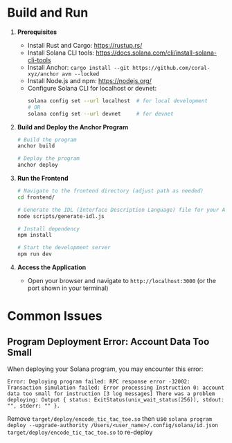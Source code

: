 # Build and Run

1. **Prerequisites**
   - Install Rust and Cargo: https://rustup.rs/
   - Install Solana CLI tools: https://docs.solana.com/cli/install-solana-cli-tools
   - Install Anchor: `cargo install --git https://github.com/coral-xyz/anchor avm --locked`
   - Install Node.js and npm: https://nodejs.org/
   - Configure Solana CLI for localhost or devnet:
     ```bash
     solana config set --url localhost  # for local development
     # OR
     solana config set --url devnet     # for devnet
     ```

2. **Build and Deploy the Anchor Program**
   ```bash
   # Build the program
   anchor build

   # Deploy the program
   anchor deploy
   ```

3. **Run the Frontend**
   ```bash
   # Navigate to the frontend directory (adjust path as needed)
   cd frontend/

   # Generate the IDL (Interface Description Language) file for your Anchor program
   node scripts/generate-idl.js

   # Install dependency
   npm install

   # Start the development server
   npm run dev
   ```

4. **Access the Application**
   - Open your browser and navigate to `http://localhost:3000` (or the port shown in your terminal)

# Common Issues

## Program Deployment Error: Account Data Too Small

When deploying your Solana program, you may encounter this error:

`Error: Deploying program failed: RPC response error -32002: Transaction simulation failed: Error processing Instruction 0: account data too small for instruction [3 log messages]
There was a problem deploying: Output { status: ExitStatus(unix_wait_status(256)), stdout: "", stderr: "" }.`

Remove `target/deploy/encode_tic_tac_toe.so` then use `solana program deploy --upgrade-authority /Users/<user_name>/.config/solana/id.json target/deploy/encode_tic_tac_toe.so` to re-deploy


